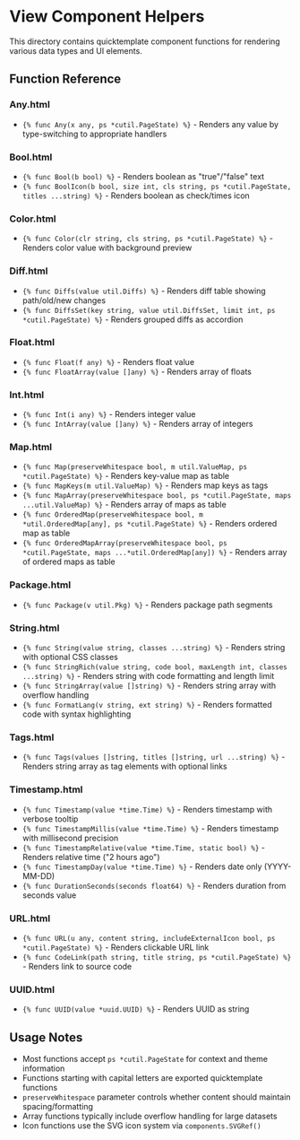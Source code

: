 # View Component Helpers

This directory contains quicktemplate component functions for rendering various data types and UI elements.

## Function Reference

### Any.html

- `{% func Any(x any, ps *cutil.PageState) %}` - Renders any value by type-switching to appropriate handlers

### Bool.html

- `{% func Bool(b bool) %}` - Renders boolean as "true"/"false" text
- `{% func BoolIcon(b bool, size int, cls string, ps *cutil.PageState, titles ...string) %}` - Renders boolean as check/times icon

### Color.html

- `{% func Color(clr string, cls string, ps *cutil.PageState) %}` - Renders color value with background preview

### Diff.html

- `{% func Diffs(value util.Diffs) %}` - Renders diff table showing path/old/new changes
- `{% func DiffsSet(key string, value util.DiffsSet, limit int, ps *cutil.PageState) %}` - Renders grouped diffs as accordion

### Float.html

- `{% func Float(f any) %}` - Renders float value
- `{% func FloatArray(value []any) %}` - Renders array of floats

### Int.html

- `{% func Int(i any) %}` - Renders integer value
- `{% func IntArray(value []any) %}` - Renders array of integers

### Map.html

- `{% func Map(preserveWhitespace bool, m util.ValueMap, ps *cutil.PageState) %}` - Renders key-value map as table
- `{% func MapKeys(m util.ValueMap) %}` - Renders map keys as tags
- `{% func MapArray(preserveWhitespace bool, ps *cutil.PageState, maps ...util.ValueMap) %}` - Renders array of maps as table
- `{% func OrderedMap(preserveWhitespace bool, m *util.OrderedMap[any], ps *cutil.PageState) %}` - Renders ordered map as table
- `{% func OrderedMapArray(preserveWhitespace bool, ps *cutil.PageState, maps ...*util.OrderedMap[any]) %}` - Renders array of ordered maps as table

### Package.html

- `{% func Package(v util.Pkg) %}` - Renders package path segments

### String.html

- `{% func String(value string, classes ...string) %}` - Renders string with optional CSS classes
- `{% func StringRich(value string, code bool, maxLength int, classes ...string) %}` - Renders string with code formatting and length limit
- `{% func StringArray(value []string) %}` - Renders string array with overflow handling
- `{% func FormatLang(v string, ext string) %}` - Renders formatted code with syntax highlighting

### Tags.html

- `{% func Tags(values []string, titles []string, url ...string) %}` - Renders string array as tag elements with optional links

### Timestamp.html

- `{% func Timestamp(value *time.Time) %}` - Renders timestamp with verbose tooltip
- `{% func TimestampMillis(value *time.Time) %}` - Renders timestamp with millisecond precision
- `{% func TimestampRelative(value *time.Time, static bool) %}` - Renders relative time ("2 hours ago")
- `{% func TimestampDay(value *time.Time) %}` - Renders date only (YYYY-MM-DD)
- `{% func DurationSeconds(seconds float64) %}` - Renders duration from seconds value

### URL.html

- `{% func URL(u any, content string, includeExternalIcon bool, ps *cutil.PageState) %}` - Renders clickable URL link
- `{% func CodeLink(path string, title string, ps *cutil.PageState) %}` - Renders link to source code

### UUID.html

- `{% func UUID(value *uuid.UUID) %}` - Renders UUID as string

## Usage Notes

- Most functions accept `ps *cutil.PageState` for context and theme information
- Functions starting with capital letters are exported quicktemplate functions
- `preserveWhitespace` parameter controls whether content should maintain spacing/formatting
- Array functions typically include overflow handling for large datasets
- Icon functions use the SVG icon system via `components.SVGRef()`
